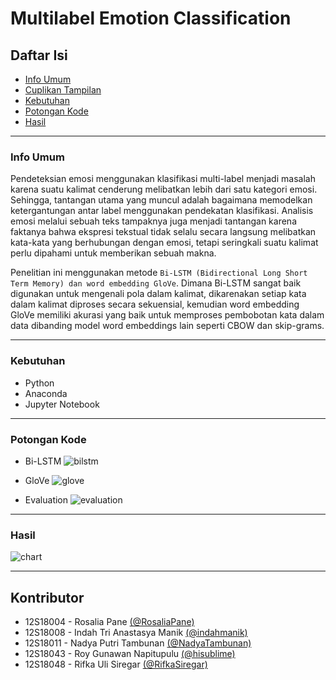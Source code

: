 # Multilabel Emotion Classification

## Daftar Isi 
+ [Info Umum](#info) 
+ [Cuplikan Tampilan](#cuplikan)
+ [Kebutuhan](#kebutuhan)
+ [Potongan Kode](#potongan)
+ [Hasil](#hasil)
-----
<a name="info"></a>
### Info Umum
Pendeteksian emosi menggunakan klasifikasi multi-label menjadi masalah karena suatu kalimat cenderung melibatkan lebih dari satu kategori emosi. Sehingga, tantangan utama yang muncul adalah bagaimana memodelkan ketergantungan antar label menggunakan pendekatan klasifikasi. Analisis emosi melalui sebuah teks tampaknya juga menjadi tantangan karena faktanya bahwa ekspresi tekstual tidak selalu secara langsung melibatkan kata-kata yang berhubungan dengan emosi, tetapi seringkali suatu kalimat perlu dipahami untuk memberikan sebuah makna.

Penelitian ini menggunakan metode `Bi-LSTM (Bidirectional Long Short Term Memory) dan word embedding GloVe`. Dimana Bi-LSTM sangat baik digunakan untuk mengenali pola dalam kalimat, dikarenakan setiap kata dalam kalimat diproses secara sekuensial, kemudian word embedding GloVe memiliki akurasi yang baik untuk memproses pembobotan kata dalam data dibanding model word embeddings lain seperti CBOW dan skip-grams.

-----
<a name="kebutuhan"></a>
### Kebutuhan
+ Python
+ Anaconda
+ Jupyter Notebook

-----
<a name="potongan"></a>
### Potongan Kode
+ Bi-LSTM
![bilstm](https://user-images.githubusercontent.com/60679744/143877704-2c6a2934-4518-484c-ad92-7ae2d5a83bc6.PNG)

+ GloVe
![glove](https://user-images.githubusercontent.com/60679744/143877745-391e7473-5ffa-4598-99ef-b84fa2d77ce9.PNG)

+ Evaluation 
![evaluation](https://user-images.githubusercontent.com/60679744/143876893-d1ede547-b31e-458f-9ef7-7c7bcadcdabf.PNG)

-----
<a name="Hasil"></a>
### Hasil
![chart](https://user-images.githubusercontent.com/60679744/143876985-7a9f6161-5121-4eb6-ac4c-86e947419fc9.PNG)

-----

## Kontributor
+ 12S18004 - Rosalia Pane <a href="https://github.com/RosaliaPane">(@RosaliaPane)</a>
+ 12S18008 - Indah Tri Anastasya Manik <a href="https://github.com/indahmanik">(@indahmanik)</a>
+ 12S18011 - Nadya Putri Tambunan <a href="https://github.com/NadyaTambunan">(@NadyaTambunan)</a>
+ 12S18043 - Roy Gunawan Napitupulu <a href="https://github.com/hisublime">(@hisublime)</a>
+ 12S18048 - Rifka Uli Siregar <a href="https://github.com/RifkaSiregar">(@RifkaSiregar)</a>
